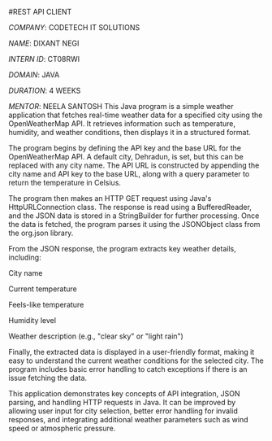 #REST API
CLIENT

*COMPANY*: CODETECH IT SOLUTIONS

*NAME*: DIXANT NEGI

*INTERN ID*: CT08RWI

*DOMAIN*: JAVA

*DURATION*: 4 WEEKS

*MENTOR*: NEELA SANTOSH
This Java program is a simple weather application that fetches real-time weather data for a specified city using the OpenWeatherMap API. It retrieves information such as temperature, humidity, and weather conditions, then displays it in a structured format.

The program begins by defining the API key and the base URL for the OpenWeatherMap API. A default city, Dehradun, is set, but this can be replaced with any city name. The API URL is constructed by appending the city name and API key to the base URL, along with a query parameter to return the temperature in Celsius.

The program then makes an HTTP GET request using Java's HttpURLConnection class. The response is read using a BufferedReader, and the JSON data is stored in a StringBuilder for further processing. Once the data is fetched, the program parses it using the JSONObject class from the org.json library.

From the JSON response, the program extracts key weather details, including:

City name

Current temperature

Feels-like temperature

Humidity level

Weather description (e.g., "clear sky" or "light rain")


Finally, the extracted data is displayed in a user-friendly format, making it easy to understand the current weather conditions for the selected city. The program includes basic error handling to catch exceptions if there is an issue fetching the data.

This application demonstrates key concepts of API integration, JSON parsing, and handling HTTP requests in Java. It can be improved by allowing user input for city selection, better error handling for invalid responses, and integrating additional weather parameters such as wind speed or atmospheric pressure.
